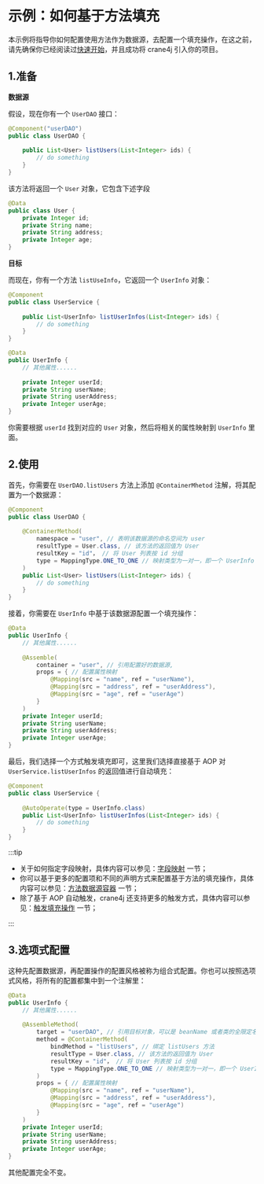 # 示例：如何基于方法填充

本示例将指导你如何配置使用方法作为数据源，去配置一个填充操作，在这之前，请先确保你已经阅读过[快速开始](./../user_guide/getting_started/getting_started_abstract.md)，并且成功将 crane4j 引入你的项目。

## 1.准备

**数据源**

假设，现在你有一个 `UserDAO` 接口：

~~~java
@Component("userDAO")
public class UserDAO {
  
  	public List<User> listUsers(List<Integer> ids) {
      	// do something
    }
}
~~~

该方法将返回一个 `User` 对象，它包含下述字段

~~~java
@Data
public class User {
    private Integer id;
  	private String name;
  	private String address;
  	private Integer age;
}
~~~

**目标**

而现在，你有一个方法 `listUseInfo`，它返回一个 `UserInfo` 对象：

~~~java
@Component
public class UserService {
  
  	public List<UserInfo> listUserInfos(List<Integer> ids) {
      	// do something
    }
}

@Data
public UserInfo {
    // 其他属性......
  
    private Integer userId;
  	private String userName;
  	private String userAddress;
  	private Integer userAge;
}
~~~

你需要根据 `userId` 找到对应的 `User` 对象，然后将相关的属性映射到 `UserInfo` 里面。

## 2.使用

首先，你需要在 `UserDAO.listUsers` 方法上添加 `@ContainerMhetod` 注解，将其配置为一个数据源：

~~~java
@Component
public class UserDAO {
  
  	@ContainerMethod(
      	namespace = "user", // 表明该数据源的命名空间为 user
      	resultType = User.class, // 该方法的返回值为 User
      	resultKey = "id"， // 将 User 列表按 id 分组
      	type = MappingType.ONE_TO_ONE // 映射类型为一对一，即一个 UserInfo 对象对应一个 User 对象
    )
  	public List<User> listUsers(List<Integer> ids) {
      	// do something
    }
}
~~~

接着，你需要在 `UserInfo` 中基于该数据源配置一个填充操作：

~~~java
@Data
public UserInfo {
    // 其他属性......
  
  	@Assemble(
      	container = "user", // 引用配置好的数据源,
      	props = { // 配置属性映射
          	@Mapping(src = "name", ref = "userName"),
            @Mapping(src = "address", ref = "userAddress"),
            @Mapping(src = "age", ref = "userAge")
        }
    )
    private Integer userId;
  	private String userName;
  	private String userAddress;
  	private Integer userAge;
}
~~~

最后，我们选择一个方式触发填充即可，这里我们选择直接基于 AOP 对 `UserService.listUserInfos` 的返回值进行自动填充：

~~~java
@Component
public class UserService {
  
  	@AutoOperate(type = UserInfo.class)
  	public List<UserInfo> listUserInfos(List<Integer> ids) {
      	// do something
    }
}
~~~

:::tip

- 关于如何指定字段映射，具体内容可以参见：[字段映射](./../basic/property_mapping.md) 一节；
- 你可以基于更多的配置项和不同的声明方式来配置基于方法的填充操作，具体内容可以参见：[方法数据源容器](./../basic/container/method_container.md) 一节；
- 除了基于 AOP 自动触发，crane4j 还支持更多的触发方式，具体内容可以参见：[触发填充操作](./../basic/trigger_operation.md) 一节；

:::

## 3.选项式配置

这种先配置数据源，再配置操作的配置风格被称为组合式配置。你也可以按照选项式风格，将所有的配置都集中到一个注解里：

~~~java
@Data
public UserInfo {
    // 其他属性......
  
  	@AssembleMethod(
      	target = "userDAO", // 引用目标对象，可以是 beanName 或者类的全限定名
      	method = @ContainerMethod(
          	bindMethod = "listUsers", // 绑定 listUsers 方法
            resultType = User.class, // 该方法的返回值为 User
            resultKey = "id"， // 将 User 列表按 id 分组
            type = MappingType.ONE_TO_ONE // 映射类型为一对一，即一个 UserInfo 对象对应一个 User 对象
        )
      	props = { // 配置属性映射
          	@Mapping(src = "name", ref = "userName"),
            @Mapping(src = "address", ref = "userAddress"),
            @Mapping(src = "age", ref = "userAge")
        }
    )
    private Integer userId;
  	private String userName;
  	private String userAddress;
  	private Integer userAge;
}
~~~

其他配置完全不变。
